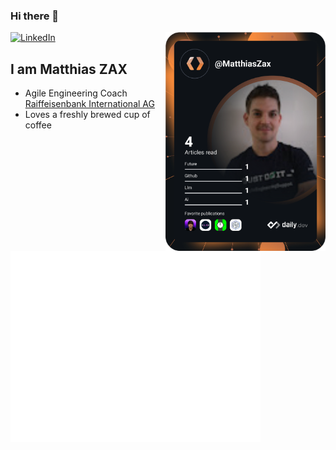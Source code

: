 ### Hi there 👋

<div align="left">
  <a href="https://www.linkedin.com/in/matthias-zax-40520183/">
    <img
      src="https://img.shields.io/static/v1?logo=linkedin&style=flat-square&color=0072b1&label=LinkedIn&message=%E2%98%86"
      alt="LinkedIn"
    />
  </a>

  <a href="https://api.daily.dev/get?r=MatthiasZax" target="_blank">
    <img
      width="256"
      align="right"
      src="https://raw.githubusercontent.com/Matthias-Zax/Matthias-Zax/devcard/devcard.svg"
    />
  </a>
</div>

## I am Matthias ZAX
- Agile Engineering Coach [Raiffeisenbank International AG](https://www.rbinternational.com/de/raiffeisen.html)
- Loves a freshly brewed cup of coffee

<a href="https://github.com/Matthias-Zax/Matthias-Zax"><img src="https://github.com/Matthias-Zax/Matthias-Zax/blob/main/github-metrics.svg" width="400" alt="Matthias Zax's GitHub Metrics"/></a>
